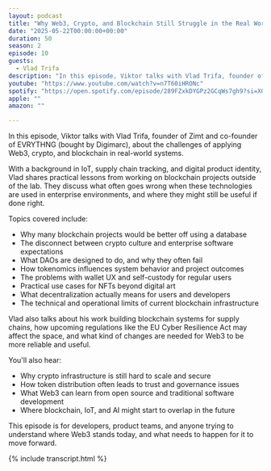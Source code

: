 ```yaml
---
layout: podcast
title: "Why Web3, Crypto, and Blockchain Still Struggle in the Real World"
date: "2025-05-22T00:00:00+00:00"
duration: 50
season: 2
episode: 10
guests:
  - Vlad Trifa
description: "In this episode, Viktor talks with Vlad Trifa, founder of Zimt and co-founder of EVRYTHNG, about the challenges of applying Web3, crypto, and blockchain in real-world systems."
youtube: "https://www.youtube.com/watch?v=n7T60iHRONc"
spotify: "https://open.spotify.com/episode/289FZxkDYGPz2GCqWs7gh9?si=XG88XxbuTq-X4thMQDptIQ"
apple: ""
amazon: ""

---
```


In this episode, Viktor talks with Vlad Trifa, founder of Zimt and co-founder of EVRYTHNG (bought by Digimarc), about the challenges of applying Web3, crypto, and blockchain in real-world systems.

With a background in IoT, supply chain tracking, and digital product identity, Vlad shares practical lessons from working on blockchain projects outside of the lab. They discuss what often goes wrong when these technologies are used in enterprise environments, and where they might still be useful if done right.

Topics covered include:

- Why many blockchain projects would be better off using a database
- The disconnect between crypto culture and enterprise software expectations
- What DAOs are designed to do, and why they often fail
- How tokenomics influences system behavior and project outcomes
- The problems with wallet UX and self-custody for regular users
- Practical use cases for NFTs beyond digital art
- What decentralization actually means for users and developers
- The technical and operational limits of current blockchain infrastructure

Vlad also talks about his work building blockchain systems for supply chains, how upcoming regulations like the EU Cyber Resilience Act may affect the space, and what kind of changes are needed for Web3 to be more reliable and useful.

You'll also hear:

- Why crypto infrastructure is still hard to scale and secure
- How token distribution often leads to trust and governance issues
- What Web3 can learn from open source and traditional software development
- Where blockchain, IoT, and AI might start to overlap in the future

This episode is for developers, product teams, and anyone trying to understand where Web3 stands today, and what needs to happen for it to move forward.

{% include transcript.html %}
